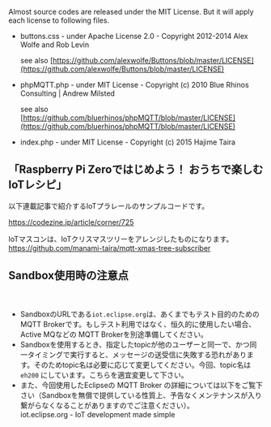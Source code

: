 Almost source codes are released under the MIT License. But it will apply each license to following files.

- buttons.css - under Apache License 2.0 - Copyright 2012-2014 Alex Wolfe and Rob Levin

  see also [https://github.com/alexwolfe/Buttons/blob/master/LICENSE](https://github.com/alexwolfe/Buttons/blob/master/LICENSE)
- phpMQTT.php - under MIT License - Copyright (c) 2010 Blue Rhinos Consulting | Andrew Milsted

  see also [https://github.com/bluerhinos/phpMQTT/blob/master/LICENSE](https://github.com/bluerhinos/phpMQTT/blob/master/LICENSE)

- index.php - under MIT License - Copyright (c) 2015 Hajime Taira

## 「Raspberry Pi Zeroではじめよう！ おうちで楽しむIoTレシピ」

以下連載記事で紹介するIoTプラレールのサンプルコードです。

https://codezine.jp/article/corner/725

IoTマスコンは、IoTクリスマスツリーをアレンジしたものになります。
https://github.com/manami-taira/mqtt-xmas-tree-subscriber

## Sandbox使用時の注意点
　
- SandboxのURLである`iot.eclipse.org`は、あくまでもテスト目的のための MQTT Brokerです。もしテスト利用ではなく、恒久的に使用したい場合、Active MQなどの MQTT Brokerを別途準備してください。
- Sandboxを使用するとき、指定したtopicが他のユーザーと同一で、かつ同一タイミングで実行すると、メッセージの送受信に失敗する恐れがあります。そのためtopic名は必要に応じて変更してください。今回、topic名は `eh200` にしています。こちらを適宜変更して下さい。
- また、今回使用したEclipseの MQTT Broker の詳細については以下をご覧下さい（Sandboxを無償で提供している性質上、予告なくメンテナンスが入り繋がらなくなることがありますのでご注意ください）。<br />iot.eclipse.org - IoT development made simple
